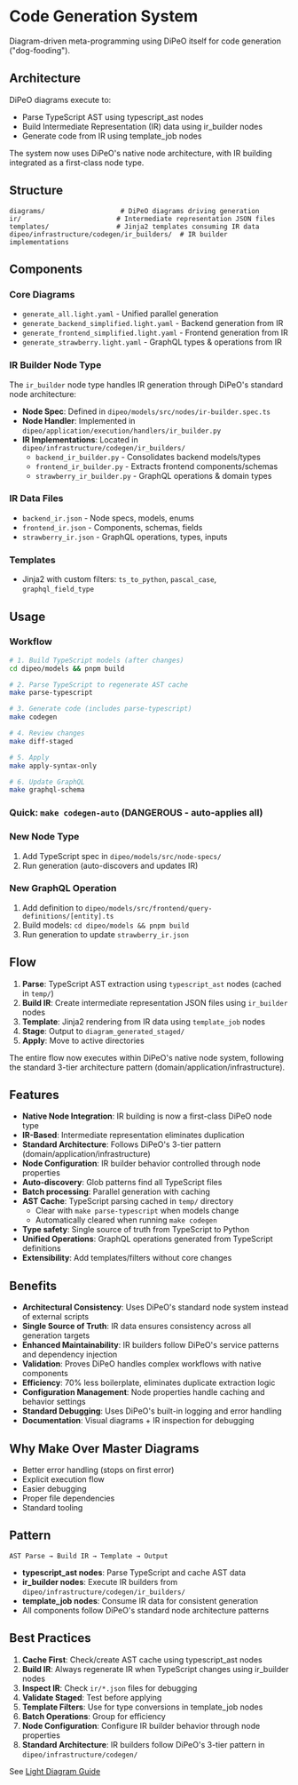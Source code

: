 # Code Generation System

Diagram-driven meta-programming using DiPeO itself for code generation ("dog-fooding").

## Architecture

DiPeO diagrams execute to:
- Parse TypeScript AST using typescript_ast nodes
- Build Intermediate Representation (IR) data using ir_builder nodes
- Generate code from IR using template_job nodes

The system now uses DiPeO's native node architecture, with IR building integrated as a first-class node type.

## Structure

```
diagrams/                   # DiPeO diagrams driving generation
ir/                        # Intermediate representation JSON files
templates/                 # Jinja2 templates consuming IR data
dipeo/infrastructure/codegen/ir_builders/  # IR builder implementations
```

## Components

### Core Diagrams
- `generate_all.light.yaml` - Unified parallel generation
- `generate_backend_simplified.light.yaml` - Backend generation from IR
- `generate_frontend_simplified.light.yaml` - Frontend generation from IR
- `generate_strawberry.light.yaml` - GraphQL types & operations from IR

### IR Builder Node Type
The `ir_builder` node type handles IR generation through DiPeO's standard node architecture:
- **Node Spec**: Defined in `dipeo/models/src/nodes/ir-builder.spec.ts`
- **Node Handler**: Implemented in `dipeo/application/execution/handlers/ir_builder.py`
- **IR Implementations**: Located in `dipeo/infrastructure/codegen/ir_builders/`
  - `backend_ir_builder.py` - Consolidates backend models/types
  - `frontend_ir_builder.py` - Extracts frontend components/schemas
  - `strawberry_ir_builder.py` - GraphQL operations & domain types

### IR Data Files
- `backend_ir.json` - Node specs, models, enums
- `frontend_ir.json` - Components, schemas, fields
- `strawberry_ir.json` - GraphQL operations, types, inputs

### Templates
- Jinja2 with custom filters: `ts_to_python`, `pascal_case`, `graphql_field_type`

## Usage

### Workflow
```bash
# 1. Build TypeScript models (after changes)
cd dipeo/models && pnpm build

# 2. Parse TypeScript to regenerate AST cache
make parse-typescript

# 3. Generate code (includes parse-typescript)
make codegen

# 4. Review changes
make diff-staged

# 5. Apply
make apply-syntax-only

# 6. Update GraphQL
make graphql-schema
```

### Quick: `make codegen-auto` (DANGEROUS - auto-applies all)

### New Node Type
1. Add TypeScript spec in `dipeo/models/src/node-specs/`
2. Run generation (auto-discovers and updates IR)

### New GraphQL Operation
1. Add definition to `dipeo/models/src/frontend/query-definitions/[entity].ts`
2. Build models: `cd dipeo/models && pnpm build`
3. Run generation to update `strawberry_ir.json`

## Flow

1. **Parse**: TypeScript AST extraction using `typescript_ast` nodes (cached in `temp/`)
2. **Build IR**: Create intermediate representation JSON files using `ir_builder` nodes
3. **Template**: Jinja2 rendering from IR data using `template_job` nodes
4. **Stage**: Output to `diagram_generated_staged/`
5. **Apply**: Move to active directories

The entire flow now executes within DiPeO's native node system, following the standard 3-tier architecture pattern (domain/application/infrastructure).

## Features

- **Native Node Integration**: IR building is now a first-class DiPeO node type
- **IR-Based**: Intermediate representation eliminates duplication
- **Standard Architecture**: Follows DiPeO's 3-tier pattern (domain/application/infrastructure)
- **Node Configuration**: IR builder behavior controlled through node properties
- **Auto-discovery**: Glob patterns find all TypeScript files
- **Batch processing**: Parallel generation with caching
- **AST Cache**: TypeScript parsing cached in `temp/` directory
  - Clear with `make parse-typescript` when models change
  - Automatically cleared when running `make codegen`
- **Type safety**: Single source of truth from TypeScript to Python
- **Unified Operations**: GraphQL operations generated from TypeScript definitions
- **Extensibility**: Add templates/filters without core changes

## Benefits

- **Architectural Consistency**: Uses DiPeO's standard node system instead of external scripts
- **Single Source of Truth**: IR data ensures consistency across all generation targets
- **Enhanced Maintainability**: IR builders follow DiPeO's service patterns and dependency injection
- **Validation**: Proves DiPeO handles complex workflows with native components
- **Efficiency**: 70% less boilerplate, eliminates duplicate extraction logic
- **Configuration Management**: Node properties handle caching and behavior settings
- **Standard Debugging**: Uses DiPeO's built-in logging and error handling
- **Documentation**: Visual diagrams + IR inspection for debugging

## Why Make Over Master Diagrams

- Better error handling (stops on first error)
- Explicit execution flow
- Easier debugging
- Proper file dependencies
- Standard tooling

## Pattern

`AST Parse → Build IR → Template → Output`
- **typescript_ast nodes**: Parse TypeScript and cache AST data
- **ir_builder nodes**: Execute IR builders from `dipeo/infrastructure/codegen/ir_builders/`
- **template_job nodes**: Consume IR data for consistent generation
- All components follow DiPeO's standard node architecture patterns

## Best Practices

1. **Cache First**: Check/create AST cache using typescript_ast nodes
2. **Build IR**: Always regenerate IR when TypeScript changes using ir_builder nodes
3. **Inspect IR**: Check `ir/*.json` files for debugging
4. **Validate Staged**: Test before applying
5. **Template Filters**: Use for type conversions in template_job nodes
6. **Batch Operations**: Group for efficiency
7. **Node Configuration**: Configure IR builder behavior through node properties
8. **Standard Architecture**: IR builders follow DiPeO's 3-tier pattern in `dipeo/infrastructure/codegen/`

See [Light Diagram Guide](../../docs/formats/comprehensive_light_diagram_guide.md)
